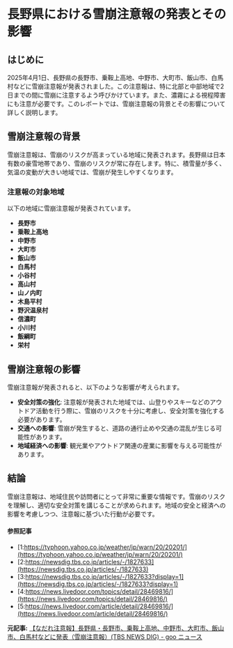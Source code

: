 # 長野県における雪崩注意報の発表とその影響

## はじめに

2025年4月1日、長野県の長野市、乗鞍上高地、中野市、大町市、飯山市、白馬村などに雪崩注意報が発表されました。この注意報は、特に北部と中部地域で2日までの間に雪崩に注意するよう呼びかけています。また、濃霧による視程障害にも注意が必要です。このレポートでは、雪崩注意報の背景とその影響について詳しく説明します。

## 雪崩注意報の背景

雪崩注意報は、雪崩のリスクが高まっている地域に発表されます。長野県は日本有数の豪雪地帯であり、雪崩のリスクが常に存在します。特に、積雪量が多く、気温の変動が大きい地域では、雪崩が発生しやすくなります。

### 注意報の対象地域

以下の地域に雪崩注意報が発表されています。

- **長野市**
- **乗鞍上高地**
- **中野市**
- **大町市**
- **飯山市**
- **白馬村**
- **小谷村**
- **高山村**
- **山ノ内町**
- **木島平村**
- **野沢温泉村**
- **信濃町**
- **小川村**
- **飯綱町**
- **栄村**

## 雪崩注意報の影響

雪崩注意報が発表されると、以下のような影響が考えられます。

- **安全対策の強化**: 注意報が発表された地域では、山登りやスキーなどのアウトドア活動を行う際に、雪崩のリスクを十分に考慮し、安全対策を強化する必要があります。
- **交通への影響**: 雪崩が発生すると、道路の通行止めや交通の混乱が生じる可能性があります。
- **地域経済への影響**: 観光業やアウトドア関連の産業に影響を与える可能性があります。

## 結論

雪崩注意報は、地域住民や訪問者にとって非常に重要な情報です。雪崩のリスクを理解し、適切な安全対策を講じることが求められます。地域の安全と経済への影響を考慮しつつ、注意報に基づいた行動が必要です。

#### 参照記事
- [1:https://typhoon.yahoo.co.jp/weather/jp/warn/20/20201/](https://typhoon.yahoo.co.jp/weather/jp/warn/20/20201/)
- [2:https://newsdig.tbs.co.jp/articles/-/1827633](https://newsdig.tbs.co.jp/articles/-/1827633)
- [3:https://newsdig.tbs.co.jp/articles/-/1827633?display=1](https://newsdig.tbs.co.jp/articles/-/1827633?display=1)
- [4:https://news.livedoor.com/topics/detail/28469816/](https://news.livedoor.com/topics/detail/28469816/)
- [5:https://news.livedoor.com/article/detail/28469816/](https://news.livedoor.com/article/detail/28469816/)


**元記事:** [【なだれ注意報】長野県・長野市、乗鞍上高地、中野市、大町市、飯山市、白馬村などに発表（雪崩注意報）(TBS NEWS DIG) - goo ニュース](https://news.goo.ne.jp/article/tbs/nation/tbs-1827633.html)